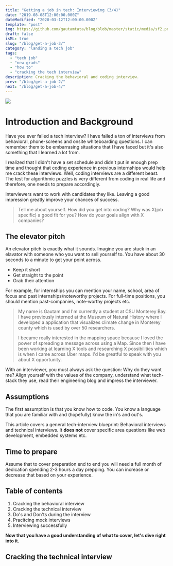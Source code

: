 ```yaml
---
title: "Getting a job in tech: Interviewing (3/4)"
date: "2019-08-08T12:00:00.000Z"
dateModified: "2020-03-12T12:00:00.000Z"
template: "post"
img: https://github.com/gautamtata/blog/blob/master/static/media/sf2.png?raw=true
draft: false
isML: true
slug: "/blog/get-a-job-3/"
category: "landing a tech job"
tags:
  - "tech job"
  - "new grads"
  - "how to"
  - "cracking the tech interview"
description: Cracking the behavioral and coding interview.
prev: "/blog/get-a-job-2/"
next: "/blog/get-a-job-4/"
---
```


![](./media-link/sf.jpg)

# Introduction and Background

Have you ever failed a tech interview? I have failed a ton of interviews from behavioral, phone-screens and onsite whiteboarding questions. I can remember them to be embarrasing situations that I have faced but it's also something that I learned a lot from.

I realized that I didn't have a set schedule and didn't put in enough prep time and thought that coding experience in previous internships would help me crack these interviews. Well, coding interviews are a different beast. The test for algorithmic puzzles is very different from coding in real life and therefore, one needs to prepare accordingly.

Interviewers want to work with candidates they like. Leaving a good impression greatly improve your chances of success.

> Tell me about yourself. How did you get into coding? Why was X(job specific) a good fit for you? How do your goals align with X companies?

## The elevator pitch
An elevator pitch is exactly what it sounds. Imagine you are stuck in an elavator with someone who you want to sell yourself to. You have about 30 seconds to a minute to get your point across.

* Keep it short
* Get straight to the point
* Grab their attention

For example, for internships you can mention your name, school, area of focus and past internships/noteworthy projects. For full-time positions, you should mention past-companies, note-worthy projects etc.

> My name is Gautam and I'm currently a student at CSU Monterey Bay. I have previously interned at the Museum of Natural History where I developed a application that visualizes climate change in Monterey county which is used by over 50 researchers. 
>
> I became really interested in the mapping space because I loved the power of spreading a message across using a Map. Since then I have been working at learning X tools and researching X possibilities which is when I came across Uber maps. I'd be greatful to speak with you about X opportunity. 

With an interviewer, you must always ask the question: Why do they want me? Align yourself with the values of the company, understand what tech-stack they use, read their engineering blog and impress the interviewer.


## Assumptions

The first assumption is that you know how to code. You know a language that you are familiar with and (hopefully) know the in's and out's.

This article covers a general tech-interview blueprint: Behavioral interviews and technical interviews. It **does not** cover specific area questions like web development, embedded systems etc.

## Time to prepare

Assume that to cover preperation end to end you will need a full month of dedication spending 2-3 hours a day prepping. You can increase or decrease that based on your experience.

## Table of contents

1. Cracking the behavioral interview
2. Cracking the technical interview
3. Do's and Don'ts during the interview
4. Pracitcing mock interviews
5. Interviewing successfully

**Now that you have a good understanding of what to cover, let's dive right into it.**

## Cracking the technical interview

